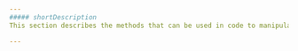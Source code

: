 ```yaml
---
##### shortDescription
This section describes the methods that can be used in code to manipulate the **Point** object.

---
```

